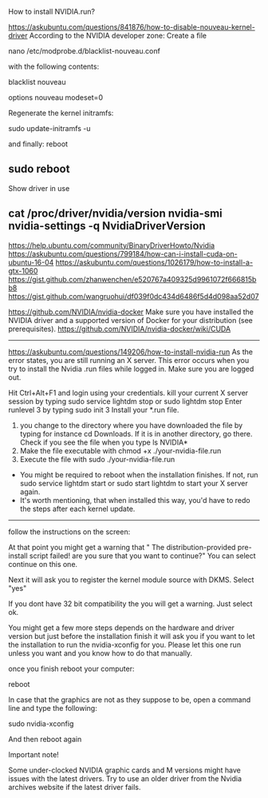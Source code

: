 How to install NVIDIA.run?



https://askubuntu.com/questions/841876/how-to-disable-nouveau-kernel-driver
According to the NVIDIA developer zone: Create a file

nano /etc/modprobe.d/blacklist-nouveau.conf

with the following contents:

blacklist nouveau

options nouveau modeset=0

Regenerate the kernel initramfs:

sudo update-initramfs -u

and finally: reboot

sudo reboot
---

Show driver in use

cat /proc/driver/nvidia/version
nvidia-smi
nvidia-settings -q NvidiaDriverVersion
---
https://help.ubuntu.com/community/BinaryDriverHowto/Nvidia
https://askubuntu.com/questions/799184/how-can-i-install-cuda-on-ubuntu-16-04
https://askubuntu.com/questions/1026179/how-to-install-a-gtx-1060
https://gist.github.com/zhanwenchen/e520767a409325d9961072f666815bb8
https://gist.github.com/wangruohui/df039f0dc434d6486f5d4d098aa52d07

https://github.com/NVIDIA/nvidia-docker
Make sure you have installed the NVIDIA driver and a supported version of Docker for your distribution (see prerequisites).
https://github.com/NVIDIA/nvidia-docker/wiki/CUDA

---

https://askubuntu.com/questions/149206/how-to-install-nvidia-run
As the error states, you are still running an X server. This error occurs when you try to install the Nvidia .run files while logged in.
Make sure you are logged out.

Hit Ctrl+Alt+F1 and login using your credentials.
kill your current X server session by typing sudo service lightdm stop or sudo lightdm stop
Enter runlevel 3 by typing sudo init 3
Install your *.run file.
1. you change to the directory where you have downloaded the file by typing for instance cd Downloads. If it is in another directory, go there. Check if you see the file when you type ls NVIDIA*
2. Make the file executable with chmod +x ./your-nvidia-file.run
3. Execute the file with sudo ./your-nvidia-file.run
- You might be required to reboot when the installation finishes. If not, run sudo service lightdm start or sudo start lightdm to start your X server again.
- It's worth mentioning, that when installed this way, you'd have to redo the steps after each kernel update.
---
follow the instructions on the screen:

At that point you might get a warning that " The distribution-provided pre-install script failed! are you sure that you want to continue?" You can select continue on this one.

Next it will ask you to register the kernel module source with DKMS. Select "yes"

If you dont have 32 bit compatibility the you will get a warning. Just select ok.

You might get a few more steps depends on the hardware and driver version but just before the installation finish it will ask you if you want to let the installation to run the nvidia-xconfig for you. Please let this one run unless you want and you know how to do that manually.

once you finish reboot your computer:

reboot

In case that the graphics are not as they suppose to be, open a command line and type the following:

sudo nvidia-xconfig

And then reboot again

Important note!

Some under-clocked NVIDIA graphic cards and M versions might have issues with the latest drivers. Try to use an older driver from the Nvidia archives website if the latest driver fails.